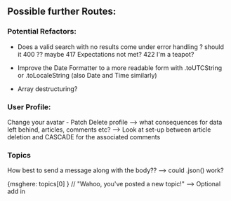 ## Possible further Routes:

### Potential Refactors:
- Does a valid search with no results come under error handling ? should it 400 ?? maybe 417 Expectations not met? 
422 I'm a teapot? 

-  Improve the Date Formatter to a more readable form with .toUTCString or .toLocaleString (also Date and Time similarly)

- Array destructuring?

### User Profile:
Change your avatar - Patch
Delete profile --> what consequences for data left behind, articles, comments etc? --> Look at set-up between article deletion and CASCADE for the associated comments

### Topics
How best to send a message along with the body??
--> could .json() work?

{msghere: topics[0] }
// "Wahoo, you've posted a new topic!" --> Optional add in

